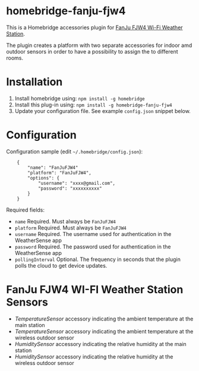 # homebridge-fanju-fjw4

This is a Homebridge accessories plugin for [FanJu FJW4 Wi-Fi Weather Station](https://www.aliexpress.com/item/32955858516.html).

The plugin creates a platform with two separate accessories for indoor amd outdoor sensors in order to have a possibility to assign the to different rooms.

# Installation

1. Install homebridge using: `npm install -g homebridge`
2. Install this plug-in using: `npm install -g homebridge-fanju-fjw4`
3. Update your configuration file. See example `config.json` snippet below.

# Configuration

Configuration sample (edit `~/.homebridge/config.json`):

```
    {
        "name": "FanJuFJW4"
        "platform": "FanJuFJW4",
        "options": {
            "username": "xxxx@gmail.com",
            "password": "xxxxxxxxxx"
        }
    }
```

Required fields:

* `name` Required. Must always be `FanJuFJW4`
* `platform` Required. Must always be `FanJuFJW4`
* `username` Required. The username used for authentication in the WeatherSense app
* `password` Required. The password used for authentication in the WeatherSense app
*  `pollingInterval` Optional. The frequency in seconds that the plugin polls the cloud to get device updates.

# FanJu FJW4 WI-FI Weather Station Sensors

* *TemperatureSensor* accessory indicating the ambient temperature at the main station
* *TemperatureSensor* accessory indicating the ambient temperature at the wireless outdoor sensor
* *HumiditySensor* accessory indicating the relative humidity at the main station
* *HumiditySensor* accessory indicating the relative humidity at the wireless outdoor sensor
